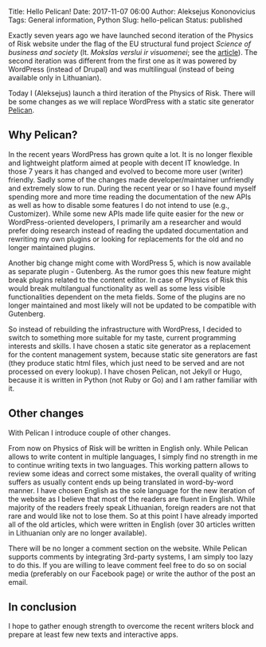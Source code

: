 Title: Hello Pelican!
Date: 2017-11-07 06:00
Author: Aleksejus Kononovicius
Tags: General information, Python
Slug: hello-pelican
Status: published

Exactly seven years ago we have launched second iteration of the Physics of Risk
website under the flag of the EU structural fund project *Science of business and society*
(lt. *Mokslas verslui ir visuomenei*; see the [article](/hello-world)).
The second iteration was different from the first one as it was powered by
WordPress (instead of Drupal) and was multilingual (instead of being available
only in Lithuanian).

Today I (Aleksejus) launch a third iteration of the Physics of Risk. There will
be some changes as we will replace WordPress with a static site generator
[Pelican](http://docs.getpelican.com/).<!--more-->

## Why Pelican?

In the recent years WordPress has grown quite a lot. It is no longer flexible
and lightweight platform aimed at people with decent IT knowledge. In those
7 years it has changed and evolved to become more user (writer) friendly.
Sadly some of the changes made developer/maintainer unfriendly and extremely
slow to run. During the recent year or so I have found myself spending more
and more time reading the documentation of the new APIs as well as how to
disable some features I do not intend to use (e.g., Customizer). While some
new APIs made life quite easier for the new or WordPress-oriented developers,
I primarily am a researcher and would prefer doing research instead of reading
the updated documentation and rewriting my own plugins or looking for
replacements for the old and no longer maintained plugins.

Another big change might come with WordPress 5, which is now available as
separate plugin - Gutenberg. As the rumor goes this new feature might break
plugins related to the content editor. In case of Physics of Risk this would
break multilangual functionality as well as some less visible functionalities
dependent on the meta fields. Some of the plugins are no longer maintained and
most likely will not be updated to be compatible with Gutenberg.

So instead of rebuilding the infrastructure with WordPress, I decided to switch
to something more suitable for my taste, current programming interests and
skills. I have chosen a static site generator as a replacement for the content
management system, because static site generators are fast (they produce static
html files, which just need to be served and are not processed on every lookup).
I have chosen Pelican, not Jekyll or Hugo, because it is written in Python
(not Ruby or Go) and I am rather familiar with it.

## Other changes

With Pelican I introduce couple of other changes.

From now on Physics of Risk will be written in English only. While Pelican
allows to write content in multiple languages, I simply find no
strength in me to continue writing texts in two languages. This working
pattern allows to review some ideas and correct some mistakes,
the overall quality of writing suffers
as usually content ends up being translated in word-by-word manner. I have
chosen English as the sole language for the new iteration of the website
as I believe that most of the readers are fluent in English. While majority
of the readers freely speak Lithuanian, foreign readers are not that rare and
would like not to lose them. So at this point I have already imported all
of the old articles, which were written in English (over 30 articles written
in Lithuanian only are no longer available).

There will be no longer a comment section on the website. While Pelican supports
comments by integrating 3rd-party systems, I am simply too lazy to do this.
If you are willing to leave comment feel free to do so on social media (preferably
on our Facebook page) or write the author of the post an email.

## In conclusion

I hope to gather enough strength to overcome the recent writers block and prepare
at least few new texts and interactive apps.
